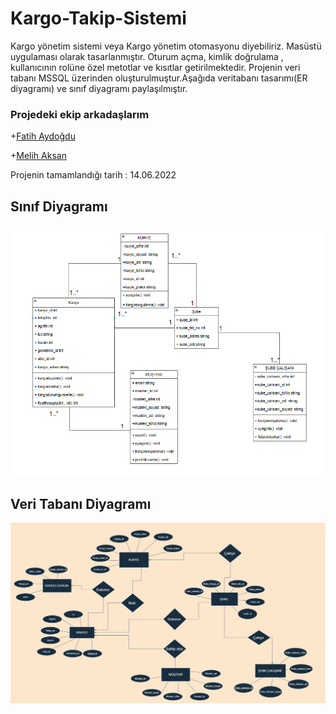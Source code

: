 # Kargo-Takip-Sistemi

Kargo yönetim sistemi veya Kargo yönetim otomasyonu diyebiliriz. Masüstü uygulaması olarak tasarlanmıştır. Oturum açma, kimlik doğrulama , kullanıcının rolüne özel metotlar ve kısıtlar getirilmektedir. Projenin veri tabanı MSSQL üzerinden oluşturulmuştur.Aşağıda veritabanı tasarımı(ER diyagramı) ve sınıf diyagramı paylaşılmıştır.

### Projedeki ekip arkadaşlarım 

+[Fatih Aydoğdu](https://github.com/MFatihAydogdu)

+[Melih Aksan](https://github.com/figeros)

Projenin tamamlandığı tarih : 14.06.2022

## Sınıf Diyagramı

![Sınıf Diyagramı](https://github.com/rbaris/Kargo-Takip-Sistemi/blob/105ce036a30a6627a0609dc416f43c8c808b9272/Description/S%C4%B1n%C4%B1f%20Diagram%C4%B1.png)
 
## Veri Tabanı Diyagramı

![Veri tabanı ER diyagramı](https://github.com/rbaris/Kargo-Takip-Sistemi/blob/9c09f8025e4222c6d18f2c7bb06a72fd3fdb4449/Description/Veri%20Taban%C4%B1%20ER%20Diagram%C4%B1.jpeg)


